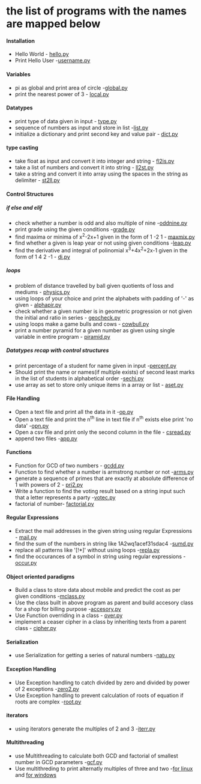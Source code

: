 # the list of programs with the names are mapped below

#### Installation
- Hello World - [hello.py](installation/hello.py)
- Print Hello User -[username.py](installation/username.py)

#### Variables
- pi as global and print area of circle -[global.py](variables/global.py)
- print the nearest power of 3 - [local.py](variables/local.py)

#### Datatypes
- print type of data given in input - [type.py](datatypes/type.py)
- sequence of numbers as input and store in list -[list.py](datatypes/list.py)
- initialize a dictionary and print second key and value pair - [dict.py](datatypes/dict.py)

#### type casting
- take float as input and convert it into integer and string - [fl2is.py](type_casting/fl2is.py)
- take a list of numbers and convert it into string - [ll2st.py](type_casting/ll2st.py)
- take a string and convert it into array using the spaces in the string as delimiter - [st2ll.py](type_casting/st2ll.py)

#### Control Structures
##### if else and elif
- check whether a number is odd and also multiple of nine -[oddnine.py](control_struct/if-else/oddnine.py)
- print grade using the given conditions -[grade.py](control_struct/if-else/grade.py)
- find maxima or minima of x<sup>2</sup>-2x+1 given in the form of 1 -2  1 - [maxmix.py](control_struct/if-else/maxmix.py)
- find whether a given is leap year or not using given conditions -[leap.py](control_struct/if-else/leap.py)
- find the derivative and integral of polinomial x<sup>3</sup>+4x<sup>2</sup>+2x-1 given in the form of 1 4 2 -1 - [di.py](control_struct/if-else/di.py)

##### loops
- problem of distance travelled by ball given quotients of loss and mediums - [physics.py](control_struct/loops/physics.py)
- using loops of your choice and print the alphabets with padding of '-' as given - [alphapir.py](control_struct/loops/alphapir.py)
- check whether a given number is in geometric progression or not given the initial and ratio in series - [geocheck.py](control_struct/loops/geocheck.py)
- using loops make a game bulls and cows - [cowbull.py](control_struct/loops/cowbull.py)
- print a number pyramid for a given number as given using single variable in entire program - [piramid.py](control_struct/loops/piramid.py)

##### Datatypes recap with control structures
- print percentage of a student for name given in input -[percent.py](control_struct/datatypes-loops/percent.py)
- Should print the name or names(if multiple exists) of second least marks in the list of students in alphabetical order -[sechi.py](control_struct/datatypes-loops/sechi.py)
- use array as set to store only unique items in a array or list - [aset.py](control_struct/datatypes-loops/aset.py)

#### File Handling
- Open a text file and print all the data in it -[op.py](file_handling/op.py)
- Open a text file and print the n<sup>th</sup> line in text file if n<sup>th</sup> exists else print 'no data' -[opn.py](file_handling/opn.py)
- Open a csv file and print only the second column in the file - [csread.py](file_handling/csread.py)
- append two files -[app.py](file_handling/app.py)

#### Functions
- Function for GCD of two numbers - [gcdd.py](functions/gcdd.py)
- Function to find whether a number is armstrong number or not -[arms.py](functions/arms.py)
- generate a sequence of primes that are exactly at absolute difference of 1 with powers of 2 - [pri2.py](functions/pri2.py)
- Write a function to find the voting result based on a string input such that a letter represents a party -[votec.py](functions/votec.py)
- factorial of number- [factorial.py](functions/factorial.py)

#### Regular Expressions
- Extract the mail addresses in the given string using regular Expressions - [mail.py](regex/mail.py)
- find the sum of the numbers in string like 1A2wq1acef31sdac4 -[sumd.py](regex/sumd.py)
- replace all patterns like '[!\*]' without using loops -[repla.py](regex/repla.py)
- find the occurances of a symbol in string using regular expressions -[occur.py](regex/occur.py)

#### Object oriented paradigms
- Build a class to store data about mobile and predict the cost as per given conditions -[mclass.py](oop/mclass.py)
- Use the class built in above program as parent and build accesory class for a shop for billing purpose -[accesory.py](oop/accesory.py)
- Use Function overriding in a class - [over.py](oop/over.py)
- implement a ceaser cipher in a class by inheriting texts from a parent class - [cipher.py](oop/cipher.py)

#### Serialization
- use Serialization for getting a series of natural numbers -[natu.py](serialization/natu.py)

#### Exception Handling
- Use Exception handling to catch divided by zero and divided by power of 2 exceptions -[zero2.py](exception_h/zero2.py)
- Use Exception handling to prevent calculation of roots of equation if roots are complex -[root.py](exception_h/root.py)

#### iterators
- using iterators generate the multiples of 2 and 3 -[iterr.py](iterators/iterr.py)

#### Multithreading
- use Multithreading to calculate both GCD and factorial of smallest number in GCD parameters -[gcf.py](multithreding/gcf.py)
- Use multithreding to print alternatly multiples of three and two -[for linux](multithreading/alter_linux.py) and [for windows](multithreading/alter_win.py)
